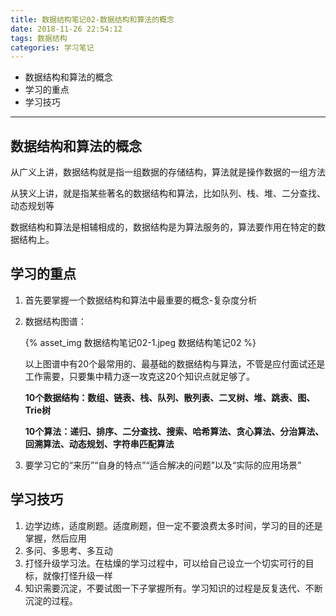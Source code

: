 ```yaml
---
title: 数据结构笔记02-数据结构和算法的概念
date: 2018-11-26 22:54:12
tags: 数据结构
categories: 学习笔记
---
```


* 数据结构和算法的概念
* 学习的重点
* 学习技巧

------

<!-- more -->

## 数据结构和算法的概念

从广义上讲，数据结构就是指一组数据的存储结构，算法就是操作数据的一组方法

从狭义上讲，就是指某些著名的数据结构和算法，比如队列、栈、堆、二分查找、动态规划等

数据结构和算法是相辅相成的，数据结构是为算法服务的，算法要作用在特定的数据结构上。

## 学习的重点

1. 首先要掌握一个数据结构和算法中最重要的概念-复杂度分析

2. 数据结构图谱：

   {% asset_img 数据结构笔记02-1.jpeg 数据结构笔记02 %}

   以上图谱中有20个最常用的、最基础的数据结构与算法，不管是应付面试还是工作需要，只要集中精力逐一攻克这20个知识点就足够了。

   **10个数据结构：数组、链表、栈、队列、散列表、二叉树、堆、跳表、图、Trie树**

   **10个算法：递归、排序、二分查找、搜索、哈希算法、贪心算法、分治算法、回溯算法、动态规划、字符串匹配算法**

3. 要学习它的“来历”“自身的特点”“适合解决的问题”以及“实际的应用场景”

## 学习技巧

1. 边学边练，适度刷题。适度刷题，但一定不要浪费太多时间，学习的目的还是掌握，然后应用
2. 多问、多思考、多互动
3. 打怪升级学习法。在枯燥的学习过程中，可以给自己设立一个切实可行的目标，就像打怪升级一样
4. 知识需要沉淀，不要试图一下子掌握所有。学习知识的过程是反复迭代、不断沉淀的过程。
